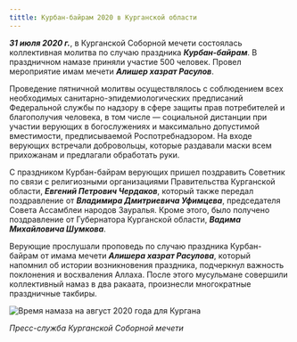 ```yaml
---
tittle: Курбан-байрам 2020 в Курганской области
---
```


***31 июля 2020 г.***, в Курганской Соборной мечети состоялась коллективная молитва по случаю праздника ***Курбан-байрам***. В праздничном намазе приняли участие 500 человек. 
Провел мероприятие имам мечети ***Алишер хазрат Расулов***.

Проведение пятничной молитвы осуществлялось с соблюдением всех необходимых санитарно-эпидемиологических предписаний Федеральной службы по надзору в сфере защиты прав потребителей 
и благополучия человека, в том числе — социальной дистанции при участии верующих в богослужениях и максимально допустимой вместимости, предписываемой Роспотребнадзором. 
На входе верующих встречали добровольцы, которые раздавали маски всем прихожанам и предлагали обработать руки.

С праздником Курбан-байрам верующих пришел поздравить Советник по связи с религиозными организациями Правительства Курганской области, ***Евгений Петрович Чердаков***, который 
также передал поздравление от ***Владимира Дмитриевича Уфимцева***, председателя Совета Ассамблеи народов Зауралья. Кроме этого, было получено поздравление от Губернатора Курганской 
области, ***Вадима Михайловича Шумкова***.

Верующие прослушали проповедь по случаю праздника Курбан-байрам от имама мечети ***Алишера хазрат Расулова***, который напомнил об истории возникновения праздника, подчеркнул 
важность поклонения и восхваления Аллаха. После этого мусульмане совершили коллективный намаз в два ракаата, произнесли многократные праздничные такбиры.

![Время намаза на август 2020 года для Кургана](./eid.jpg)

*Пресс-служба Курганской Соборной мечети*
